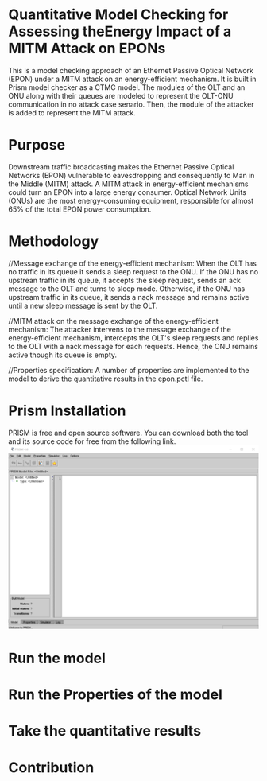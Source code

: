 # Quantitative Model Checking for Assessing theEnergy Impact of a MITM Attack on EPONs
This is a model checking approach of an Ethernet Passive Optical Network (EPON) under a MITM attack on an energy-efficient mechanism. It is built in Prism model checker as a CTMC model. 
The modules of the OLT and an ONU along with their queues are modeled to represent the OLT-ONU communication in no attack case senario.
Then, the module of the attacker is added to represent the MITM attack.

# Purpose
Downstream traffic broadcasting makes the Ethernet Passive Optical Networks (EPON) vulnerable to eavesdropping and consequently to Man in the Middle (MITM) attack. 
A MITM attack in energy-efficient mechanisms could turn an EPON into a large energy consumer.
Optical Network Units (ONUs) are the most energy-consuming equipment, responsible for almost 65% of the total EPON power consumption. 

# Methodology

//Message exchange of the energy-efficient mechanism: 
When the OLT has no traffic in its queue it sends a sleep request to the ONU. If the ONU has no upstrean traffic in its queue, it accepts the sleep request, sends an ack message to the OLT and turns to sleep mode.
Otherwise, if the ONU has upstream traffic in its queue, it sends a nack message and remains active until a new sleep message is sent by the OLT.

//MITM attack on the message exchange of the energy-efficient mechanism: 
The attacker intervens to the message exchange of the energy-efficient mechanism, intercepts the OLT's sleep requests and replies to the OLT with a nack message for each requests. Hence, the ONU remains active though its queue is empty.  

//Properties specification: 
A number of properties are implemented to the model to derive the quantitative results in the epon.pctl file.  

# Prism Installation
PRISM is free and open source software. You can download both the tool and its source code for free from the following link.
<img src="images/prim model checker.png">

# Run the model

# Run the Properties of the model

# Take the quantitative results

# Contribution
